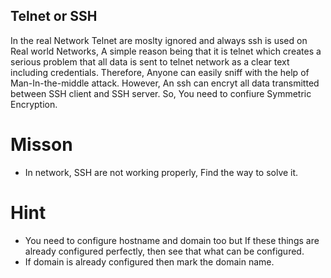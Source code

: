 ##  Telnet or SSH 
In the real Network Telnet are moslty ignored and always ssh is used on Real world Networks, A simple reason being that it is telnet which creates a serious problem that all data is sent to telnet network as a clear text including credentials. Therefore, Anyone can easily sniff with the help of Man-In-the-middle attack. However, An ssh can encryt all data transmitted between SSH client and SSH server. So, You need to confiure Symmetric Encryption. 


# Misson 
- In network, SSH are not working properly, Find the way to solve it.


# Hint 
- You need to configure hostname and domain too but If these things are already configured perfectly, then see that what can be configured.
- If domain is already configured then mark the domain name.
